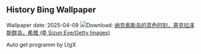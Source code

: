 ## History Bing Wallpaper
Wallpaper date: 2025-04-09
![](https://www.bing.com/th?id=OHR.BlueNaxos_ZH-CN7863097040_UHD.jpg&w=1000)Download: [纳克索斯岛的蓝色时刻，基克拉泽斯群岛，希腊 (© Sizun Eye/Getty Images)](https://www.bing.com/th?id=OHR.BlueNaxos_ZH-CN7863097040_UHD.jpg)

Auto get programm by LtgX
